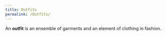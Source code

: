 ```yaml
---
title: Outfits
permalink: /Outfits/
---
```


An **outfit** is an ensemble of garments and an element of clothing in
fashion.